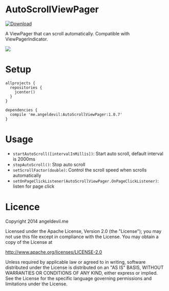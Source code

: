 AutoScrollViewPager
===================

[ ![Download](https://api.bintray.com/packages/angeldevil/Maven/AutoScrollViewPager/images/download.svg) ](https://bintray.com/angeldevil/Maven/AutoScrollViewPager/_latestVersion)

A ViewPager that can scroll automatically. Compatible with ViewPagerIndicator.

![](art/demo.gif)

Setup
========

```
allprojects {
  repositories {
    jcenter()
  }
}
```

```
dependencies {
  compile 'me.angeldevil:AutoScrollViewPager:1.0.7'
}
```

Usage
========

 - `startAutoScroll([intervalInMillis])`: Start auto scroll, default interval is 2000ms
 - `stopAutoScroll()`: Stop auto scroll
 - `setScrollFactor(double)`: Control the scroll speed when scrolls automatically
 - `setOnPageClickListener(AutoScrollViewPager.OnPageClickListener)`: listen for page click

Licence
=========

Copyright 2014 angeldevil.me

Licensed under the Apache License, Version 2.0 (the "License");
you may not use this file except in compliance with the License.
You may obtain a copy of the License at

   http://www.apache.org/licenses/LICENSE-2.0

Unless required by applicable law or agreed to in writing, software
distributed under the License is distributed on an "AS IS" BASIS,
WITHOUT WARRANTIES OR CONDITIONS OF ANY KIND, either express or implied.
See the License for the specific language governing permissions and
limitations under the License.

